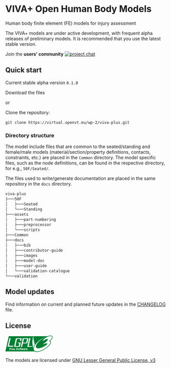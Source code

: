 # VIVA+ Open Human Body Models

Human body finite element (FE) models for injury assessment

The VIVA+ models are under active development, with frequent alpha releases of preliminary models. It is recommended that you use the latest stable version.

Join the **users' community** [![project chat](https://img.shields.io/badge/zulip-join_chat-brightgreen.svg)](https://vivaplus.zulipchat.com)

## Quick start

Current stable alpha version `0.1.0`

Download the files

or

Clone the repository:

```
git clone https://virtual.openvt.eu/wp-2/viva-plus.git
```

### Directory structure

The model include files that are common to the seated/standing and female/male models (material/section/property definitions, contacts, constraints, etc.) are placed in the `Common` directory. The model specific files, such as the node definitions, can be found in the respective directory, for e.g., `50F/Seated/`.

The files used to write/generate documentation are placed in the same repository in the `docs` directory.

```
viva-plus
├───50F
│   ├───Seated
│   └───Standing
├───assets
│   ├───part-numbering
│   ├───preprocessor
│   └───scripts
├───Common
├───docs
│   ├───bib
│   ├───contributor-guide
│   ├───images
│   ├───model-doc
│   ├───user-guide
│   └───validation-catalogue
└───validation
```

## Model updates

Find information on current and planned future updates in the [CHANGELOG](CHANGELOG.md) file.

## License

![LGPLv3)](docs/images/lgplv3.png)

The models are licensed under [GNU Lesser General Public License, v3](https://www.gnu.org/licenses/lgpl-3.0-standalone.html)
